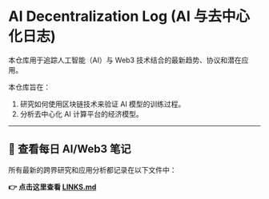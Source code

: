 # AI Decentralization Log (AI 与去中心化日志)

本仓库用于追踪人工智能（AI）与 Web3 技术结合的最新趋势、协议和潜在应用。

本仓库旨在：
1.  研究如何使用区块链技术来验证 AI 模型的训练过程。
2.  分析去中心化 AI 计算平台的经济模型。

---

## 🤖 查看每日 AI/Web3 笔记

所有最新的跨界研究和应用分析都记录在以下文件中：

**👉 点击这里查看 [LINKS.md](./LINKS.md)**
